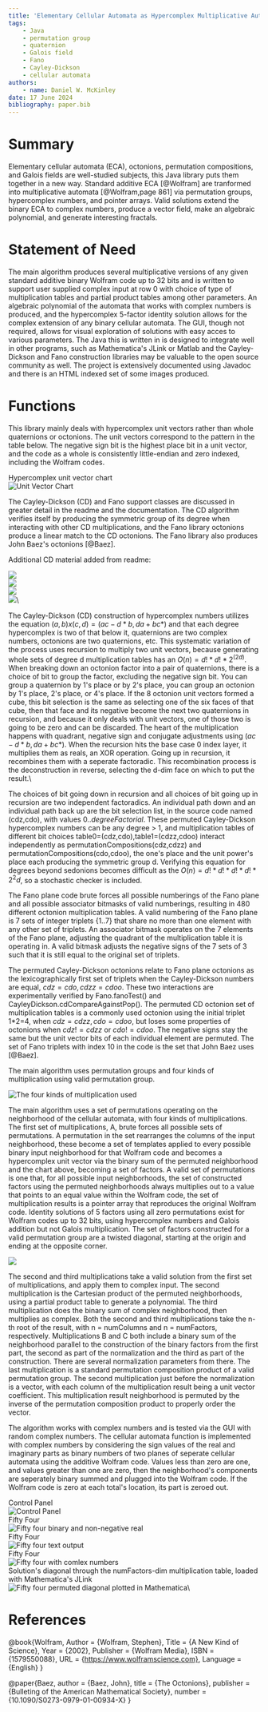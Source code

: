 ```yaml
---
title: 'Elementary Cellular Automata as Hypercomplex Multiplicative Automata'
tags:
    - Java
    - permutation group
    - quaternion
    - Galois field
    - Fano
    - Cayley-Dickson
    - cellular automata
authors:
    - name: Daniel W. McKinley
date: 17 June 2024
bibliography: paper.bib
---
```


# Summary

Elementary cellular automata (ECA), octonions, permutation compositions, and Galois fields are well-studied subjects, this Java library puts them together in a new way. Standard additive ECA [@Wolfram] are tranformed into multiplicative automata [@Wolfram,page 861] via permutation groups, hypercomplex numbers, and pointer arrays. Valid solutions extend the binary ECA to complex numbers, produce a vector field, make an algebraic polynomial, and generate interesting fractals. 

# Statement of Need

 The main algorithm produces several multiplicative versions of any given standard additive binary Wolfram code up to 32 bits and is written to support user supplied complex input at row 0 with choice of type of multiplication tables and partial product tables among other parameters. An algebraic polynomial of the automata that works with complex numbers is produced, and the hypercomplex 5-factor identity solution allows for the complex extension of any binary cellular automata. The GUI, though not required, allows for visual exploration of solutions with easy acces to various parameters. The Java this is written in is designed to integrate well in other programs, such as Mathematica's JLink or Matlab and the Cayley-Dickson and Fano construction libraries may be valuable to the open source community as well. The project is extensively documented using Javadoc and there is an HTML indexed set of some images produced.

# Functions

This library mainly deals with hypercomplex unit vectors rather than whole quaternions or octonions.  The unit vectors correspond to the pattern in the table below. The negative sign bit is the highest place bit in a unit vector, and the code as a whole is consistently little-endian and zero indexed, including the Wolfram codes.

Hypercomplex unit vector chart\
![Unit Vector Chart](\PaperImages\unitVectorChart.jpg)

The Cayley-Dickson (CD) and Fano support classes are discussed in greater detail in the readme and the documentation. The CD algorithm verifies itself by producing the symmetric group of its degree when interacting with other CD multiplications, and the Fano library octonions produce a linear match to the CD octonions. The Fano library also produces John Baez's octonions [@Baez].

Additional CD material added from readme:

![](\PaperImages\quaternionsSplitScreenshot.jpg)\
![](\PaperImages\octonionSplitScreenshot.jpg)\
![](\PaperImages\recursionDiagram.jpg)\
![](\PaperImages\cdTablesLengthScreenshot.jpg)\

The Cayley-Dickson (CD) construction of hypercomplex numbers utilizes the equation $(a,b)x(c,d)=(ac-d*b,da+bc*)$ and that each degree hypercomplex is two of that below it, quaternions are two complex numbers, octonions are two quaternions, etc. This systematic variation of the process uses recursion to multiply two unit vectors, because generating whole sets of degree d multiplication tables has an $O(n)=d!*d!*2^(2d)$. When breaking down an octonion factor into a pair of quaternions, there is a choice of bit to group the factor, excluding the negative sign bit. You can group a quaternion by 1's place or by 2's place, you can group an octonion by 1's place, 2's place, or 4's place. If the 8 octonion unit vectors formed a cube, this bit selection is the same as selecting one of the six faces of that cube, then that face and its negative become the next two quaternions in recursion, and because it only deals with unit vectors, one of those two is going to be zero and can be discarded. The heart of the multiplication happens with quadrant, negative sign and conjugate adjustments using $(ac-d*b,da+bc*)$. When the recursion hits the base case 0 index layer, it multiplies them as reals, an XOR operation. Going up in recursion, it recombines them with a seperate factoradic. This recombination process is the deconstruction in reverse, selecting the d-dim face on which to put the result.\

The choices of bit going down in recursion and all choices of bit going up in recursion are two independent factoradics. An individual path down and an individual path back up are the bit selection list, in the source code named (cdz,cdo), with values ${0..degreeFactorial}$. These permuted Cayley-Dickson hypercomplex numbers can be any degree > 1, and multiplication tables of different bit choices table0=(cdz,cdo),table1=(cdzz,cdoo) interact independently as permutationCompositions(cdz,cdzz) and permutationCompositions(cdo,cdoo), the one's place and the unit power's place each producing the symmetric group d. Verifying this equation for degrees beyond sedonions becomes difficult as the $O(n)=d!*d!*d!*d!*2^2d$, so a stochastic checker is included.

The Fano plane code brute forces all possible numberings of the Fano plane and all possible associator bitmasks of valid numberings, resulting in 480 different octonion multiplication tables. A valid numbering of the Fano plane is 7 sets of integer triplets {1..7} that share no more than one element with any other set of triplets. An associator bitmask operates on the 7 elements of the Fano plane, adjusting the quadrant of the multiplication table it is operating in. A valid bitmask adjusts the negative signs of the 7 sets of 3 such that it is still equal to the original set of triplets.

The permuted Cayley-Dickson octonions relate to Fano plane octonions as the lexicographically first set of triplets when the Cayley-Dickson numbers are equal, $cdz=cdo,cdzz=cdoo$. These two interactions are experimentally verified by Fano.fanoTest() and CayleyDickson.cdCompareAgainstPop(). The permuted CD octonion set of multiplication tables is a commonly used octonion using the initial triplet 1*2=4, when $cdz=cdzz,cdo=cdoo$, but loses some properties of octonions when $cdz!=cdzz$ or $cdo!=cdoo$. The negative signs stay the same but the unit vector bits of each individual element are permuted. The set of Fano triplets with index 10 in the code is the set that John Baez uses [@Baez].


The main algorithm uses permutation groups and four kinds of multiplication using valid permutation group. 

![The four kinds of multiplication used](\PaperImages\MultiplicationsDiagram.jpg)

The main algorithm uses a set of permutations operating on the neighborhood of the cellular automata, with four kinds of multiplications. The first set of multiplications, A, brute forces all possible sets of permutations. A permutation in the set rearranges the columns of the input neighborhood, these become a set of templates applied to every possible binary input neighborhood for that Wolfram code and becomes a hypercomplex unit vector via the binary sum of the permuted neighborhood and the chart above, becoming a set of factors.  A valid set of permutations is one that, for all possible input neighborhoods, the set of constructed factors using the permuted neighborhoods always multiplies out to a value that points to an equal value within the Wolfram code, the set of multiplication results is a pointer array that reproduces the original Wolfram code. Identity solutions of 5 factors using all zero permutations exist for Wolfram codes up to 32 bits, using hypercomplex numbers and Galois addition but not Galois multiplication. The set of factors constructed for a valid permutation group are a twisted diagonal, starting at the origin and ending at the opposite corner.

![](\PaperImages\bitPermutations.jpg)


The second and third multiplications take a valid solution from the first set of multiplications, and apply them to complex input. The second multiplication is the Cartesian product of the permuted neighborhoods, using a partial product table to generate a polynomial. The third multiplication does the binary sum of complex neighborhood, then multiplies as complex. Both the second and third multiplications take the n-th root of the result, with n = numColumns and n = numFactors, respectively. Multiplications B and C both include a binary sum of the neighborhood parallel to the construction of the binary factors from the first part, the second as part of the normalization and the third as part of the construction.  There are several normalization parameters from there. The last multiplication is a standard permutation composition product of a valid permutation group. The second multiplication just before the normalization is a vector, with each column of the multiplication result being a unit vector coefficient. This multiplication result neighborhood is permuted by the inverse of the permutation composition product to properly order the vector.

The algorithm works with complex numbers and is tested via the GUI with random complex numbers. The cellular automata function is implemented with complex numbers by considering the sign values of the real and imaginary parts as binary numbers of two planes of seperate cellular automata using the additive Wolfram code. Values less than zero are one, and values greater than one are zero, then the neighborhood's components are seperately binary summed and plugged into the Wolfram code. If the Wolfram code is zero at each total's location, its part is zeroed out. 

Control Panel\
![Control Panel](\PaperImages\ControlPanel.jpg)\
Fifty Four\
![Fifty four binary and non-negative real](\PaperImages\FiftyFour.jpg)\
Fifty Four\
![Fifty four text output](\PaperImages\FiftyFourText.jpg)\
Fifty Four\
![Fifty four with comlex numbers](\PaperImages\FiftyFourComplex.jpg)\
Solution's diagonal through the numFactors-dim multiplication table, loaded with Mathematica's JLink\
![Fifty four permuted diagonal plotted in Mathematica](\PaperImages\Mathematica.jpg)\

# References

@book{Wolfram,
Author = {Wolfram, Stephen},
Title = {A New Kind of Science},
Year = {2002},
Publisher = {Wolfram Media},
ISBN = {1579550088},
URL = {https://www.wolframscience.com},
Language = {English}
}

@paper{Baez,
author = {Baez, John},
title = {The Octonions},
publisher = {Bulleting of the American Mathematical Society},
number = {10.1090/S0273-0979-01-00934-X}
}